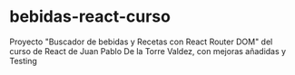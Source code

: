 # bebidas-react-curso
Proyecto "Buscador de bebidas y Recetas con React Router DOM" del curso de React de Juan Pablo De la Torre Valdez, con mejoras añadidas y Testing
